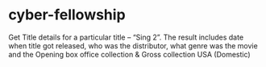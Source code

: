 # cyber-fellowship
<body>
  Get Title details for a particular title – “Sing 2”. The result includes date when title
got released, who was the distributor, what genre was the movie and the Opening box office collection & Gross collection USA (Domestic)
  
</body>
